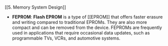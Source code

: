 [[5. Memory System Design]]
- **FEPROM**: **Flash EPROM** is a type of [[EPROM]] that offers faster erasure and writing compared to traditional EPROMs. They are also more compact and can be removed from the device. FEPROMs are frequently used in applications that require occasional data updates, such as programmable TVs, VCRs, and automotive systems.